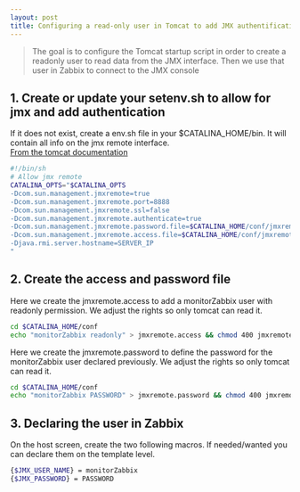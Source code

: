 ```yaml
---
layout: post
title: Configuring a read-only user in Tomcat to add JMX authentification 
---
```


> The goal is to configure the Tomcat startup script in order to create a readonly user to read data from the JMX interface.
> Then we use that user in Zabbix to connect to the JMX console

## 1. Create or update your setenv.sh to allow for jmx and add authentication
If it does not exist, create a env.sh file in your $CATALINA_HOME/bin. It will contain all info on the jmx remote interface.  
[From the tomcat documentation](https://tomcat.apache.org/tomcat-7.0-doc/monitoring.html)

``` bash
#!/bin/sh
# Allow jmx remote
CATALINA_OPTS="$CATALINA_OPTS
-Dcom.sun.management.jmxremote=true
-Dcom.sun.management.jmxremote.port=8888
-Dcom.sun.management.jmxremote.ssl=false
-Dcom.sun.management.jmxremote.authenticate=true
-Dcom.sun.management.jmxremote.password.file=$CATALINA_HOME/conf/jmxremote.password
-Dcom.sun.management.jmxremote.access.file=$CATALINA_HOME/conf/jmxremote.access
-Djava.rmi.server.hostname=SERVER_IP
"
```

## 2. Create the access and password file
Here we create the jmxremote.access to add a monitorZabbix user with readonly permission. We adjust the rights so only tomcat can read it.

``` bash
cd $CATALINA_HOME/conf
echo "monitorZabbix readonly" > jmxremote.access && chmod 400 jmxremote.access && chown tomcat:tomcat jmxremote.access
``` 

Here we create the jmxremote.password to define the password for the monitorZabbix user declared previously. We adjust the rights so only tomcat can read it.

``` bash
cd $CATALINA_HOME/conf
echo "monitorZabbix PASSWORD" > jmxremote.password && chmod 400 jmxremote.password && chown tomcat:tomcat jmxremote.password
```
## 3. Declaring the user in Zabbix

On the host screen, create the two following macros. If needed/wanted you can declare them on the template level.

``` bash
{$JMX_USER_NAME} = monitorZabbix
{$JMX_PASSWORD} = PASSWORD
```
